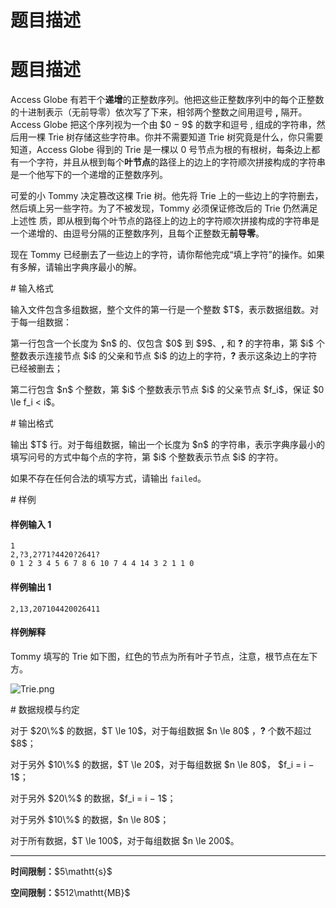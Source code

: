 # 题目描述

# 题目描述


<p>Access Globe 有若干个<strong>递增</strong>的正整数序列。他把这些正整数序列中的每个正整数的十进制表示（无前导零）依次写了下来，相邻两个整数之间用逗号 <strong>,</strong> 隔开。Access Globe 把这个序列视为一个由 $0 − 9$ 的数字和逗号 , 组成的字符串，然后用一棵 Trie 树存储这些字符串。你并不需要知道 Trie 树究竟是什么，你只需要知道，Access Globe 得到的 Trie 是一棵以 0 号节点为根的有根树，每条边上都有一个字符，并且从根到每个<strong>叶节点</strong>的路径上的边上的字符顺次拼接构成的字符串是一个他写下的一个递增的正整数序列。</p>
<p>可爱的小 Tommy 决定篡改这棵 Trie 树。他先将 Trie 上的一些边上的字符删去，然后填上另一些字符。为了不被发现，Tommy 必须保证修改后的 Trie 仍然满足上述性
质，即从根到每个叶节点的路径上的边上的字符顺次拼接构成的字符串是一个递增的、由逗号分隔的正整数序列，且每个正整数无<strong>前导零</strong>。</p>
<p>现在 Tommy 已经删去了一些边上的字符，请你帮他完成“填上字符”的操作。如果有多解，请输出字典序最小的解。</p>
# 输入格式


<p>输入文件包含多组数据，整个文件的第一行是一个整数 $T$，表示数据组数。对于每一组数据：</p>
<p>第一行包含一个长度为 $n$ 的、仅包含 $0$ 到 $9$、<strong>,</strong> 和 <strong>?</strong> 的字符串，第 $i$ 个整数表示连接节点 $i$ 的父亲和节点 $i$ 的边上的字符，<strong>?</strong> 表示这条边上的字符已经被删去；</p>
<p>第二行包含 $n$ 个整数，第 $i$ 个整数表示节点 $i$ 的父亲节点 $f_i$，保证 $0 \le f_i &lt; i$。</p>
# 输出格式


<p>输出 $T$ 行。对于每组数据，输出一个长度为 $n$ 的字符串，表示字典序最小的填写问号的方式中每个点的字符，第 $i$ 个整数表示节点 $i$ 的字符。</p>
<p>如果不存在任何合法的填写方式，请输出 <code>failed</code>。</p>
# 样例


<h4>样例输入 1</h4>
<pre><code class="sh_plain">1
2,?3,2?71?4420?2641?
0 1 2 3 4 5 6 7 8 6 10 7 4 4 14 3 2 1 1 0</code></pre>
<h4>样例输出 1</h4>
<pre><code class="sh_plain">2,13,207104420026411</code></pre>
<h4>样例解释</h4>
<p>Tommy 填写的 Trie 如下图，红色的节点为所有叶子节点，注意，根节点在左下方。</p>
<p><img src="source/uoj/403/img/aHR0cHM6Ly9pLmxvbGkubmV0LzIwMTgvMDUvMTQvNWFmOTIyOTc4OTM0Zi5wbmc=.png" alt="Trie.png"/></p>
# 数据规模与约定


<p>对于 $20\%$ 的数据，$T \le 10$，对于每组数据 $n \le 80$ ，<strong>?</strong> 个数不超过 $8$；</p>
<p>对于另外 $10\%$ 的数据，$T \le 20$，对于每组数据 $n \le 80$， $f_i = i − 1$；</p>
<p>对于另外 $20\%$ 的数据，$f_i = i − 1$；</p>
<p>对于另外 $10\%$ 的数据，$n \le 80$；</p>
<p>对于所有数据，$T \le 100$，对于每组数据 $n \le 200$。</p>
<hr/><p><strong>时间限制：</strong>$5\mathtt{s}$</p>
<p><strong>空间限制：</strong>$512\mathtt{MB}$</p>
